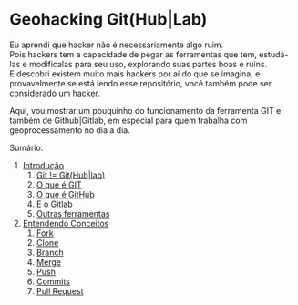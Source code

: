 # Geohacking Git(Hub|Lab)

Eu aprendi que hacker não é necessáriamente algo ruim.  
Pois hackers tem a capacidade de pegar as ferramentas que tem, estudá-las e modificalas para seu uso, explorando suas partes boas e ruins.  
E descobri existem muito mais hackers por aí do que se imagina, e provavelmente se está lendo esse repositório, você também pode ser considerado um hacker.

Aqui, vou mostrar um pouquinho do funcionamento da ferramenta GIT e também de Github|Gitlab, em especial para quem trabalha com geoprocessamento no dia a dia.

Sumário:

1. [Introdução](./Intro.md)
   1. [Git != Git(Hub|lab)](./Intro.md#git--githublab)
   2. [O que é GIT](./Intro.md#o-que-é-git)
   3. [O que é GitHub](./Intro.md#o-que-é-github)
   4. [E o Gitlab](./Intro.md#e-o-gitlab)
   5. [Outras ferramentas](./Intro.md#outras-ferramentas)
2. [Entendendo Conceitos](./Entendendo_Conceitos.md)
   1. [Fork](./Entendendo_Conceitos.md#Fork)
   2. [Clone](./Entendendo_Conceitos.md#Clone)
   3. [Branch](./Entendendo_Conceitos.md#Branch)
   4. [Merge](./Entendendo_Conceitos.md#Merge)
   5. [Push](./Entendendo_Conceitos.md#Push)
   6. [Commits](./Entendendo_Conceitos.md#Commits)
   7. [Pull Request](./Entendendo_Conceitos.md#Pull-Request)
